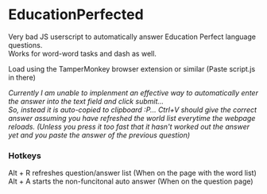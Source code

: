 # EducationPerfected
Very bad JS userscript to automatically answer Education Perfect language questions.  
Works for word-word tasks and dash as well.  

Load using the TamperMonkey browser extension or similar (Paste script.js in there)


*Currently I am unable to implenment an effective way to automatically enter the answer into the text field and click submit...  
So, instead it is auto-copied to clipboard :P... Ctrl+V should give the correct answer assuming you have refreshed the world list everytime the webpage reloads. (Unless you press it too fast that it hasn't worked out the answer yet and you paste the answer of the previous question)*  

### Hotkeys
Alt + R refreshes question/answer list (When on the page with the word list)  
Alt + A starts the non-funcitonal auto answer (When on the question page)

